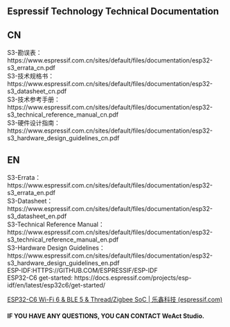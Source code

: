 ## Espressif Technology Technical Documentation

#### 

## CN

<div>
S3-勘误表：https://www.espressif.com.cn/sites/default/files/documentation/esp32-s3_errata_cn.pdf   
</div>

<div>
S3-技术规格书：https://www.espressif.com.cn/sites/default/files/documentation/esp32-s3_datasheet_cn.pdf 
</div>

<div>
S3-技术参考手册：https://www.espressif.com.cn/sites/default/files/documentation/esp32-s3_technical_reference_manual_cn.pdf 
</div>

<div>
S3-硬件设计指南：https://www.espressif.com.cn/sites/default/files/documentation/esp32-s3_hardware_design_guidelines_cn.pdf
</div>

## EN

<div>S3-Errata：https://www.espressif.com.cn/sites/default/files/documentation/esp32-s3_errata_en.pdf

</div>

<div>
S3-Datasheet：https://www.espressif.com.cn/sites/default/files/documentation/esp32-s3_datasheet_en.pdf 
</div>

<div>
S3-Technical Reference Manual：https://www.espressif.com.cn/sites/default/files/documentation/esp32-s3_technical_reference_manual_en.pdf 
</div>

<div>
S3-Hardware Design Guidelines：https://www.espressif.com.cn/sites/default/files/documentation/esp32-s3_hardware_design_guidelines_en.pdf
</div>

<div>
ESP-IDF:HTTPS://GITHUB.COM/ESPRESSIF/ESP-IDF
</div>

<div>
ESP32-C6 get-started:
https://docs.espressif.com/projects/esp-idf/en/latest/esp32c6/get-started/
</div>

 [ESP32-C6 Wi-Fi 6 & BLE 5 & Thread/Zigbee SoC | 乐鑫科技 (espressif.com)](https://www.espressif.com/zh-hans/products/socs/esp32-C6)



#### IF YOU HAVE ANY QUESTIONS, YOU CAN CONTACT WeAct Studio.